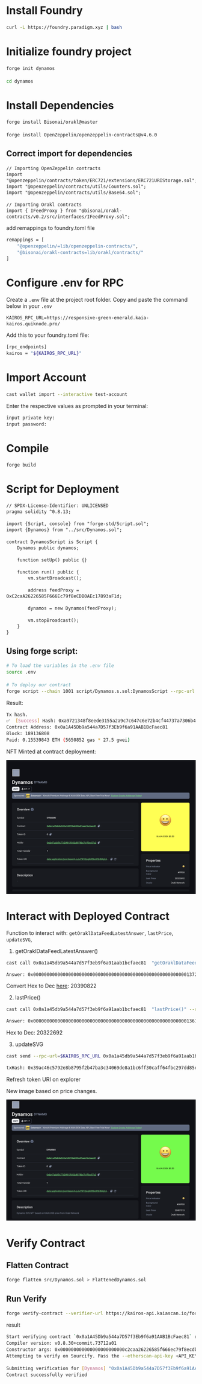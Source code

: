 # Install Foundry

```bash
curl -L https://foundry.paradigm.xyz | bash 
```

# Initialize foundry project

```bash
forge init dynamos 

cd dynamos 
```

# Install Dependencies

```bash
forge install Bisonai/orakl@master

forge install OpenZeppelin/openzeppelin-contracts@v4.6.0 
```

## Correct import for dependencies

```solidity
// Importing OpenZeppelin contracts
import "@openzeppelin/contracts/token/ERC721/extensions/ERC721URIStorage.sol";
import "@openzeppelin/contracts/utils/Counters.sol";
import "@openzeppelin/contracts/utils/Base64.sol";

// Importing Orakl contracts
import { IFeedProxy } from "@bisonai/orakl-contracts/v0.2/src/interfaces/IFeedProxy.sol";
```
add remappings to foundry.toml file

```bash
remappings = [
    "@openzeppelin/=lib/openzeppelin-contracts/",
    "@bisonai/orakl-contracts=lib/orakl/contracts/"
]
```

# Configure .env for RPC

Create a `.env` file at the project root folder. Copy and paste the command below in your `.env`

```
KAIROS_RPC_URL=https://responsive-green-emerald.kaia-kairos.quiknode.pro/
```
Add this to your foundry.toml file:

```bash
[rpc_endpoints]
kairos = "${KAIROS_RPC_URL}"
```

# Import Account

```bash
cast wallet import --interactive test-account
```

Enter the respective values as prompted in your terminal:

```bash
input private key:
input password:
```

# Compile

```
forge build
```

# Script for Deployment

```solidity
// SPDX-License-Identifier: UNLICENSED
pragma solidity ^0.8.13;

import {Script, console} from "forge-std/Script.sol";
import {Dynamos} from "../src/Dynamos.sol";

contract DynamosScript is Script {
    Dynamos public dynamos;

    function setUp() public {}

    function run() public {
        vm.startBroadcast();

        address feedProxy = 0xC2caA26226585F666Ec79f8eCDB0AEc17893aF1d;

        dynamos = new Dynamos(feedProxy);

        vm.stopBroadcast();
    }
}
```

## Using forge script:

```bash
# To load the variables in the .env file
source .env

# To deploy our contract
forge script --chain 1001 script/Dynamos.s.sol:DynamosScript --rpc-url $KAIROS_RPC_URL --broadcast -vvvv --account test-account
```
Result: 

```bash
Tx hash. 
✅  [Success] Hash: 0xa9721348f8eede3155a2a9c7c647c6e72b4cf44737a7306b482fe5dabf08d8a1
Contract Address: 0x0a1A45Db9a544a7D57f3Eb9f6a91AAB1BcFaec81
Block: 189136808
Paid: 0.15539843 ETH (5650852 gas * 27.5 gwei)
```

NFT Minted at contract deployment: 

![Dynamos Inital Mint](./img/dynamos-initial-mint.png)

# Interact with Deployed Contract

Function to interact with: `getOraklDataFeedLatestAnswer`, `lastPrice`, `updateSVG`, 
 
1. getOraklDataFeedLatestAnswer()

```bash
cast call 0x0a1a45db9a544a7d57f3eb9f6a91aab1bcfaec81  "getOraklDataFeedLatestAnswer()" --rpc-url $KAIROS_RPC_URL
```

```bash 
Answer: 0x00000000000000000000000000000000000000000000000000000000013723a6
```
Convert Hex to Dec [here](https://www.rapidtables.com/convert/number/hex-to-decimal.html):  20390822


2. lastPrice()

```bash
cast call 0x0a1a45db9a544a7d57f3eb9f6a91aab1bcfaec81  "lastPrice()" --rpc-url $KAIROS_RPC_URL
```

```bash
Answer: 0x0000000000000000000000000000000000000000000000000000000001361984
```

Hex to Dec: 20322692 


3. updateSVG

```bash
cast send --rpc-url=$KAIROS_RPC_URL 0x0a1a45db9a544a7d57f3eb9f6a91aab1bcfaec81  "updateSVG(uint256)" 0 --account test-account
```

```bash
txHash: 0x39ac46c5792e8b8795f2b47ba3c34069de8a1bc6ff30caff64fbc297dd85e690 
```
Refresh token URI on explorer

New image based on price changes. 

![Dynamos Price Change](./img/dynamos-price-change.png)


# Verify Contract 

## Flatten Contract 

```bash
forge flatten src/Dynamos.sol > FlattenedDynamos.sol
```

## Run Verify

```bash
forge verify-contract --verifier-url https://kairos-api.kaiascan.io/forge-verify-flatten --chain-id 1001 --constructor-args $(cast abi-encode "constructor(address)" 0xC2caA26226585F666Ec79f8eCDB0AEc17893aF1d) --compiler-version v0.8.30+commit.73712a01 0x0a1a45db9a544a7d57f3eb9f6a91aab1bcfaec81 FlattenedDynamos.sol:Dynamos --retries 1
```

result 

```bash
Start verifying contract `0x0a1A45Db9a544a7D57f3Eb9f6a91AAB1BcFaec81` deployed on 1001
Compiler version: v0.8.30+commit.73712a01
Constructor args: 0x000000000000000000000000c2caa26226585f666ec79f8ecdb0aec17893af1d
Attempting to verify on Sourcify. Pass the --etherscan-api-key <API_KEY> to verify on Etherscan, or use the --verifier flag to verify on another provider.

Submitting verification for [Dynamos] "0x0a1A45Db9a544a7D57f3Eb9f6a91AAB1BcFaec81".
Contract successfully verified
```